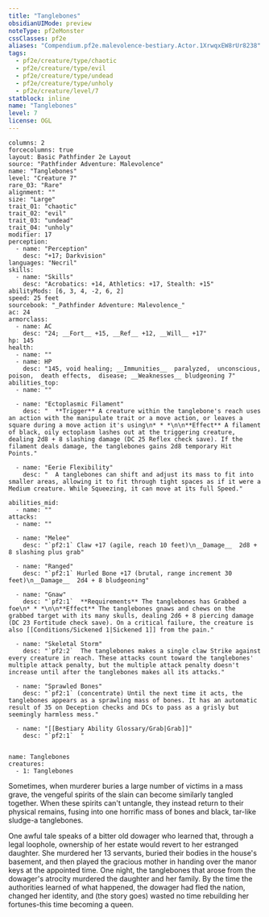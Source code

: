 ```yaml
---
title: "Tanglebones"
obsidianUIMode: preview
noteType: pf2eMonster
cssClasses: pf2e
aliases: "Compendium.pf2e.malevolence-bestiary.Actor.1XrwqxEW8rUr8238" 
tags:
  - pf2e/creature/type/chaotic
  - pf2e/creature/type/evil
  - pf2e/creature/type/undead
  - pf2e/creature/type/unholy
  - pf2e/creature/level/7
statblock: inline
name: "Tanglebones"
level: 7
license: OGL
---
```


```statblock
columns: 2
forcecolumns: true
layout: Basic Pathfinder 2e Layout
source: "Pathfinder Adventure: Malevolence"
name: "Tanglebones"
level: "Creature 7"
rare_03: "Rare"
alignment: ""
size: "Large"
trait_01: "chaotic"
trait_02: "evil"
trait_03: "undead"
trait_04: "unholy"
modifier: 17
perception:
  - name: "Perception"
    desc: "+17; Darkvision"
languages: "Necril"
skills:
  - name: "Skills"
    desc: "Acrobatics: +14, Athletics: +17, Stealth: +15"
abilityMods: [6, 3, 4, -2, 6, 2]
speed: 25 feet
sourcebook: "_Pathfinder Adventure: Malevolence_"
ac: 24
armorclass:
  - name: AC
    desc: "24; __Fort__ +15, __Ref__ +12, __Will__ +17"
hp: 145
health:
  - name: ""
  - name: HP
    desc: "145, void healing; __Immunities__  paralyzed,  unconscious,  poison,  death effects,  disease; __Weaknesses__ bludgeoning 7"
abilities_top:
  - name: ""

  - name: "Ectoplasmic Filament"
    desc: "  **Trigger** A creature within the tanglebone's reach uses an action with the manipulate trait or a move action, or leaves a square during a move action it's using\n* * *\n\n**Effect** A filament of black, oily ectoplasm lashes out at the triggering creature, dealing 2d8 + 8 slashing damage (DC 25 Reflex check save). If the filament deals damage, the tanglebones gains 2d8 temporary Hit Points."

  - name: "Eerie Flexibility"
    desc: "  A tanglebones can shift and adjust its mass to fit into smaller areas, allowing it to fit through tight spaces as if it were a Medium creature. While Squeezing, it can move at its full Speed."

abilities_mid:
  - name: ""
attacks:
  - name: ""

  - name: "Melee"
    desc: "`pf2:1` Claw +17 (agile, reach 10 feet)\n__Damage__  2d8 + 8 slashing plus grab"

  - name: "Ranged"
    desc: "`pf2:1` Hurled Bone +17 (brutal, range increment 30 feet)\n__Damage__  2d4 + 8 bludgeoning"

  - name: "Gnaw"
    desc: "`pf2:1`  **Requirements** The tanglebones has Grabbed a foe\n* * *\n\n**Effect** The tanglebones gnaws and chews on the grabbed target with its many skulls, dealing 2d6 + 8 piercing damage (DC 23 Fortitude check save). On a critical failure, the creature is also [[Conditions/Sickened 1|Sickened 1]] from the pain."

  - name: "Skeletal Storm"
    desc: "`pf2:2`  The tanglebones makes a single claw Strike against every creature in reach. These attacks count toward the tanglebones' multiple attack penalty, but the multiple attack penalty doesn't increase until after the tanglebones makes all its attacks."

  - name: "Sprawled Bones"
    desc: "`pf2:1` (concentrate) Until the next time it acts, the tanglebones appears as a sprawling mass of bones. It has an automatic result of 35 on Deception checks and DCs to pass as a grisly but seemingly harmless mess."

  - name: "[[Bestiary Ability Glossary/Grab|Grab]]"
    desc: "`pf2:1`  "
 
```

```encounter-table
name: Tanglebones
creatures:
  - 1: Tanglebones
```



Sometimes, when murderer buries a large number of victims in a mass grave, the vengeful spirits of the slain can become similarly tangled together. When these spirits can't untangle, they instead return to their physical remains, fusing into one horrific mass of bones and black, tar-like sludge-a tanglebones.

One awful tale speaks of a bitter old dowager who learned that, through a legal loophole, ownership of her estate would revert to her estranged daughter. She murdered her 13 servants, buried their bodies in the house's basement, and then played the gracious mother in handing over the manor keys at the appointed time. One night, the tanglebones that arose from the dowager's atrocity murdered the daughter and her family. By the time the authorities learned of what happened, the dowager had fled the nation, changed her identity, and (the story goes) wasted no time rebuilding her fortunes-this time becoming a queen.
